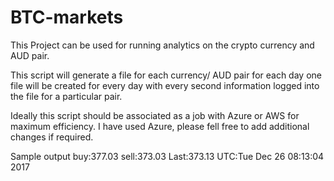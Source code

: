 # BTC-markets

This Project can be used for running analytics on the crypto currency and AUD pair.

This script will generate a file for each currency/ AUD pair for each day one file will be created for every day with every second information logged into the file for a particular pair.

Ideally this script should be associated as a job with Azure or AWS for maximum efficiency. I have used Azure, please fell free to add additional changes if required.

Sample output buy:377.03 sell:373.03 Last:373.13 UTC:Tue Dec 26 08:13:04 2017 
